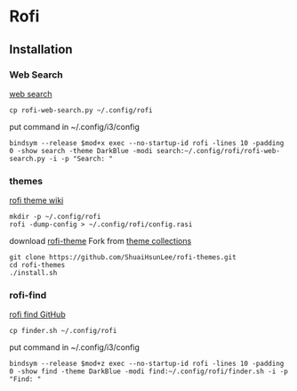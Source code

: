 # Rofi

## Installation

### Web Search
[web search](https://github.com/pdonadeo/rofi-web-search)
```
cp rofi-web-search.py ~/.config/rofi
```

put command in ~/.config/i3/config
```
bindsym --release $mod+x exec --no-startup-id rofi -lines 10 -padding 0 -show search -theme DarkBlue -modi search:~/.config/rofi/rofi-web-search.py -i -p "Search: "
```

### themes
[rofi theme wiki](https://github.com/davatorium/rofi/wiki/themes)
```
mkdir -p ~/.config/rofi
rofi -dump-config > ~/.config/rofi/config.rasi
```

download [rofi-theme](https://github.com/ShuaiHsunLee/rofi-themes.git) Fork from [theme collections](https://github.com/davatorium/rofi-themes)
```
git clone https://github.com/ShuaiHsunLee/rofi-themes.git
cd rofi-themes
./install.sh
```

### rofi-find

[rofi find GitHub](https://github.com/davatorium/rofi-scripts/tree/master/rofi-finder)
```
cp finder.sh ~/.config/rofi
```

put command in ~/.config/i3/config
```
bindsym --release $mod+z exec --no-startup-id rofi -lines 10 -padding 0 -show find -theme DarkBlue -modi find:~/.config/rofi/finder.sh -i -p "Find: "
```
